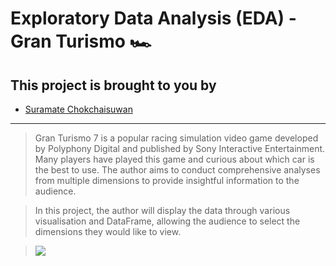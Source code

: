 # Exploratory Data Analysis (EDA) - Gran Turismo 🏎️
## This project is brought to you by 
* [Suramate Chokchaisuwan](https://github.com/sc-matthew)
---

> Gran Turismo 7 is a popular racing simulation video game developed by Polyphony Digital and published by Sony Interactive Entertainment. Many players have played this game and curious about which car is the best to use. The author aims to conduct comprehensive analyses from multiple dimensions to provide insightful information to the audience.

> In this project, the author will display the data through various visualisation and DataFrame, allowing the audience to select the dimensions they would like to view. 
    
> <img src="https://hips.hearstapps.com/roa.h-cdn.co/assets/16/20/1463678056-gran-turismo-sport-.gif">
